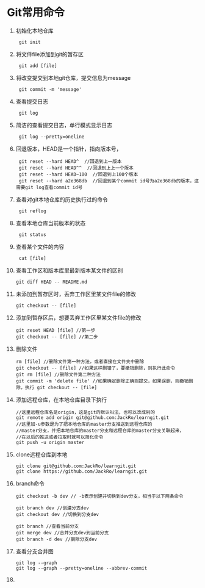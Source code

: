 # Git常用命令 #

1. 初始化本地仓库

		git init
2. 将文件file添加到git的暂存区

		git add [file] 
3. 将改变提交到本地git仓库，提交信息为message

		git commit -m 'message' 
4. 查看提交日志

		git log 
5. 简洁的查看提交日志，单行模式显示日志

		git log --pretty=oneline 
6. 回退版本，HEAD是一个指针，指向版本号，

		git reset --hard HEAD^  //回退到上一版本
		git reset --hard HEAD^^  //回退到上上一个版本
		git reset --hard HEAD~100  //回退到上100个版本
		git reset --hard a2e368db  //回退到某个commit id号为a2e368db的版本，这需要git log查看commit id号
7. 查看对git本地仓库的历史执行过的命令

		git reflog
8. 查看本地仓库当前版本的状态

		git status
9. 查看某个文件的内容

		cat [file]
10. 查看工作区和版本库里最新版本某文件的区别

		git diff HEAD -- README.md
11. 未添加到暂存区时，丢弃工作区里某文件file的修改

		git checkout -- [file]
12. 添加到暂存区后，想要丢弃工作区里某文件file的修改

		git reset HEAD [file] //第一步
		git checkout -- [file] //第二步
13. 删除文件

		rm [file] //删除文件第一种方法，或者直接在文件夹中删除
		git checkout -- [file] //如果这样删错了，要撤销删除，则执行此命令
		git rm [file] //删除文件第二种方法
		git commit -m 'delete file' //如果确定删除正确则提交，如果误删，则撤销删除，执行 git checkout -- [file]
14. 添加远程仓库，在本地仓库目录下执行

		//这里远程仓库名是origin，这是git的默认叫法，也可以改成别的
		git remote add origin git@github.com:JackRo/learngit.git 
		//这里加-u参数是为了把本地仓库的master分支推送到远程仓库的
		//master分支，并把本地仓库的master分支和远程仓库的master分支关联起来，
		//在以后的推送或者拉取时就可以简化命令
		git push -u origin master 
15. clone远程仓库到本地

		git clone git@github.com:JackRo/learngit.git
		git clone https://github.com/JackRo/learngit.git
16. branch命令

		git checkout -b dev // -b表示创建并切换到dev分支，相当于以下两条命令

		git branch dev //创建分支dev
		git checkout dev //切换到分支dev
		
		git branch //查看当前分支
		git merge dev //合并分支dev到当前分支
		git branch -d dev //删除分支dev
17. 查看分支合并图

		git log --graph
		git log --graph --pretty=oneline --abbrev-commit
18. 